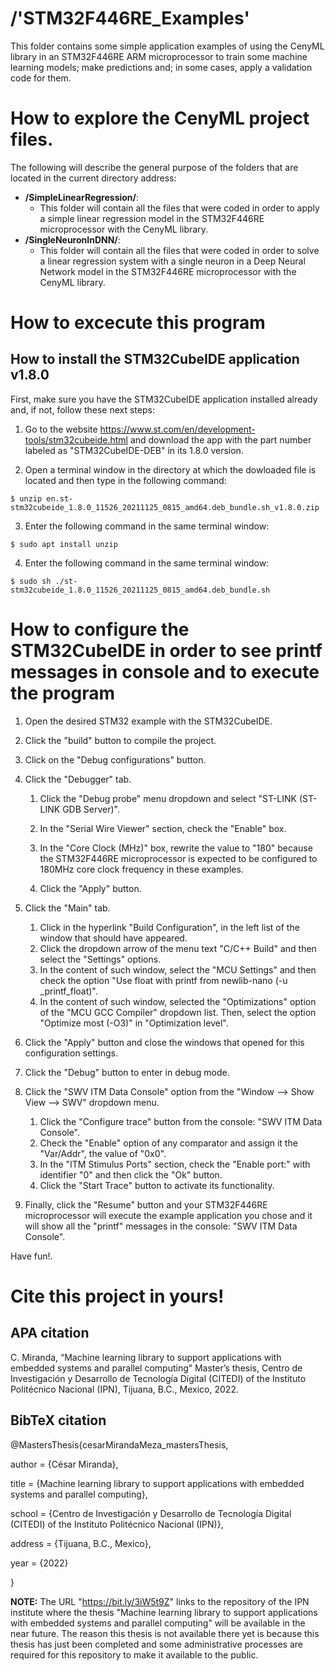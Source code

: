 # /'STM32F446RE\_Examples'
This folder contains some simple application examples of using the CenyML library in an STM32F446RE ARM microprocessor to train some machine learning models; make predictions and; in some cases, apply a validation code for them.

# How to explore the CenyML project files.
The following will describe the general purpose of the folders that are located in the current directory address:

- **/SimpleLinearRegression/**:
    - This folder will contain all the files that were coded in order to apply a simple linear regression model in the STM32F446RE microprocessor with the CenyML library.
- **/SingleNeuronInDNN/**:
    - This folder will contain all the files that were coded in order to solve a linear regression system with a single neuron in a Deep Neural Network model in the STM32F446RE microprocessor with the CenyML library.

# How to excecute this program

## How to install the STM32CubeIDE application v1.8.0
First, make sure you have the STM32CubeIDE application installed already and, if not, follow these next steps:

1. Go to the website https://www.st.com/en/development-tools/stm32cubeide.html and download the app with the part number labeled as "STM32CubeIDE-DEB" in its 1.8.0 version.

2. Open a terminal window in the directory at which the dowloaded file is located and then type in the following command:

```console
$ unzip en.st-stm32cubeide_1.8.0_11526_20211125_0815_amd64.deb_bundle.sh_v1.8.0.zip
```

3. Enter the following command in the same terminal window:

```console
$ sudo apt install unzip
```

4. Enter the following command in the same terminal window:

```console
$ sudo sh ./st-stm32cubeide_1.8.0_11526_20211125_0815_amd64.deb_bundle.sh
```

# How to configure the STM32CubeIDE in order to see printf messages in console and to execute the program

1. Open the desired STM32 example with the STM32CubeIDE.

2. Click the "build" button to compile the project.

3. Click on the "Debug configurations" button.

4. Click the "Debugger" tab.
	
	1. Click the "Debug probe" menu dropdown and select "ST-LINK (ST-LINK GDB Server)".
	
	2. In the "Serial Wire Viewer" section, check the "Enable" box.
	
	3. In the "Core Clock (MHz)" box, rewrite the value to "180" because the STM32F446RE microprocessor is expected to be configured to 180MHz core clock frequency in these examples.
	
	4. Click the "Apply" button.

5. Click the "Main" tab.
	1. Click in the hyperlink "Build Configuration", in the left list of the window that should have appeared.
	2. Click the dropdown arrow of the menu text "C/C++ Build" and then select the "Settings" options.
	3. In the content of such window, select the "MCU Settings" and then check the option "Use float with printf from newlib-nano (-u \_printf\_float)".
	4. In the content of such window, selected the "Optimizations" option of the "MCU GCC Compiler" dropdown list. Then, select the option "Optimize most (-O3)" in "Optimization level".

6. Click the "Apply" button and close the windows that opened for this configuration settings.

7. Click the "Debug" button to enter in debug mode.

8. Click the "SWV ITM Data Console" option from the "Window --> Show View --> SWV" dropdown menu.
	1. Click the "Configure trace" button from the console: "SWV ITM Data Console".
	2. Check the "Enable" option of any comparator and assign it the "Var/Addr", the value of "0x0".
	3. In the "ITM Stimulus Ports" section, check the "Enable port:" with identifier "0" and then click the "Ok" button.
	4. Click the "Start Trace" button to activate its functionality.
	
9. Finally, click the "Resume" button and your STM32F446RE microprocessor will execute the example application you chose and it will show all the "printf" messages in the console: "SWV ITM Data Console".

Have fun!.

# Cite this project in yours!

## APA citation
 C. Miranda, “Machine learning library to support applications with embedded systems and parallel computing” Master’s thesis, Centro de Investigación y Desarrollo de Tecnología Digital (CITEDI) of the Instituto Politécnico Nacional (IPN), Tijuana, B.C., Mexico, 2022.

## BibTeX citation
@MastersThesis{cesarMirandaMeza_mastersThesis,

author = {César Miranda},

title  = {Machine learning library to support applications with embedded systems and parallel computing},

school = {Centro de Investigación y Desarrollo de Tecnología Digital (CITEDI) of the Instituto Politécnico Nacional (IPN)},

address = {Tijuana, B.C., Mexico},

year   = {2022}

}

**NOTE:** The URL "https://bit.ly/3iW5t9Z" links to the repository of the IPN institute where the thesis "Machine learning library to support applications with embedded systems and parallel computing" will be available in the near future. The reason this thesis is not available there yet is because this thesis has just been completed and some administrative processes are required for this repository to make it available to the public.
